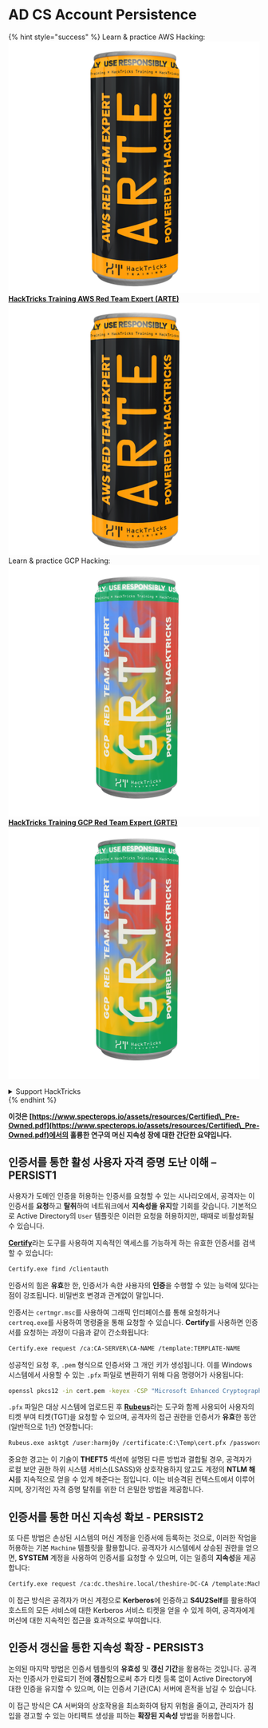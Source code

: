 # AD CS Account Persistence

{% hint style="success" %}
Learn & practice AWS Hacking:<img src="/.gitbook/assets/arte.png" alt="" data-size="line">[**HackTricks Training AWS Red Team Expert (ARTE)**](https://training.hacktricks.xyz/courses/arte)<img src="/.gitbook/assets/arte.png" alt="" data-size="line">\
Learn & practice GCP Hacking: <img src="/.gitbook/assets/grte.png" alt="" data-size="line">[**HackTricks Training GCP Red Team Expert (GRTE)**<img src="/.gitbook/assets/grte.png" alt="" data-size="line">](https://training.hacktricks.xyz/courses/grte)

<details>

<summary>Support HackTricks</summary>

* Check the [**subscription plans**](https://github.com/sponsors/carlospolop)!
* **Join the** 💬 [**Discord group**](https://discord.gg/hRep4RUj7f) or the [**telegram group**](https://t.me/peass) or **follow** us on **Twitter** 🐦 [**@hacktricks\_live**](https://twitter.com/hacktricks\_live)**.**
* **Share hacking tricks by submitting PRs to the** [**HackTricks**](https://github.com/carlospolop/hacktricks) and [**HackTricks Cloud**](https://github.com/carlospolop/hacktricks-cloud) github repos.

</details>
{% endhint %}

**이것은 [https://www.specterops.io/assets/resources/Certified\_Pre-Owned.pdf](https://www.specterops.io/assets/resources/Certified\_Pre-Owned.pdf)에서의 훌륭한 연구의 머신 지속성 장에 대한 간단한 요약입니다.**

## **인증서를 통한 활성 사용자 자격 증명 도난 이해 – PERSIST1**

사용자가 도메인 인증을 허용하는 인증서를 요청할 수 있는 시나리오에서, 공격자는 이 인증서를 **요청**하고 **탈취**하여 네트워크에서 **지속성을 유지**할 기회를 갖습니다. 기본적으로 Active Directory의 `User` 템플릿은 이러한 요청을 허용하지만, 때때로 비활성화될 수 있습니다.

[**Certify**](https://github.com/GhostPack/Certify)라는 도구를 사용하여 지속적인 액세스를 가능하게 하는 유효한 인증서를 검색할 수 있습니다:
```bash
Certify.exe find /clientauth
```
인증서의 힘은 **유효**한 한, 인증서가 속한 사용자의 **인증**을 수행할 수 있는 능력에 있다는 점이 강조됩니다. 비밀번호 변경과 관계없이 말입니다.

인증서는 `certmgr.msc`를 사용하여 그래픽 인터페이스를 통해 요청하거나 `certreq.exe`를 사용하여 명령줄을 통해 요청할 수 있습니다. **Certify**를 사용하면 인증서를 요청하는 과정이 다음과 같이 간소화됩니다:
```bash
Certify.exe request /ca:CA-SERVER\CA-NAME /template:TEMPLATE-NAME
```
성공적인 요청 후, `.pem` 형식으로 인증서와 그 개인 키가 생성됩니다. 이를 Windows 시스템에서 사용할 수 있는 `.pfx` 파일로 변환하기 위해 다음 명령어가 사용됩니다:
```bash
openssl pkcs12 -in cert.pem -keyex -CSP "Microsoft Enhanced Cryptographic Provider v1.0" -export -out cert.pfx
```
`.pfx` 파일은 대상 시스템에 업로드된 후 [**Rubeus**](https://github.com/GhostPack/Rubeus)라는 도구와 함께 사용되어 사용자의 티켓 부여 티켓(TGT)을 요청할 수 있으며, 공격자의 접근 권한을 인증서가 **유효**한 동안(일반적으로 1년) 연장합니다:
```bash
Rubeus.exe asktgt /user:harmj0y /certificate:C:\Temp\cert.pfx /password:CertPass!
```
중요한 경고는 이 기술이 **THEFT5** 섹션에 설명된 다른 방법과 결합될 경우, 공격자가 로컬 보안 권한 하위 시스템 서비스(LSASS)와 상호작용하지 않고도 계정의 **NTLM 해시**를 지속적으로 얻을 수 있게 해준다는 점입니다. 이는 비승격된 컨텍스트에서 이루어지며, 장기적인 자격 증명 탈취를 위한 더 은밀한 방법을 제공합니다.

## **인증서를 통한 머신 지속성 확보 - PERSIST2**

또 다른 방법은 손상된 시스템의 머신 계정을 인증서에 등록하는 것으로, 이러한 작업을 허용하는 기본 `Machine` 템플릿을 활용합니다. 공격자가 시스템에서 상승된 권한을 얻으면, **SYSTEM** 계정을 사용하여 인증서를 요청할 수 있으며, 이는 일종의 **지속성**을 제공합니다:
```bash
Certify.exe request /ca:dc.theshire.local/theshire-DC-CA /template:Machine /machine
```
이 접근 방식은 공격자가 머신 계정으로 **Kerberos**에 인증하고 **S4U2Self**를 활용하여 호스트의 모든 서비스에 대한 Kerberos 서비스 티켓을 얻을 수 있게 하여, 공격자에게 머신에 대한 지속적인 접근을 효과적으로 부여합니다.

## **인증서 갱신을 통한 지속성 확장 - PERSIST3**

논의된 마지막 방법은 인증서 템플릿의 **유효성** 및 **갱신 기간**을 활용하는 것입니다. 공격자는 인증서가 만료되기 전에 **갱신**함으로써 추가 티켓 등록 없이 Active Directory에 대한 인증을 유지할 수 있으며, 이는 인증서 기관(CA) 서버에 흔적을 남길 수 있습니다.

이 접근 방식은 CA 서버와의 상호작용을 최소화하여 탐지 위험을 줄이고, 관리자가 침입을 경고할 수 있는 아티팩트 생성을 피하는 **확장된 지속성** 방법을 허용합니다.
